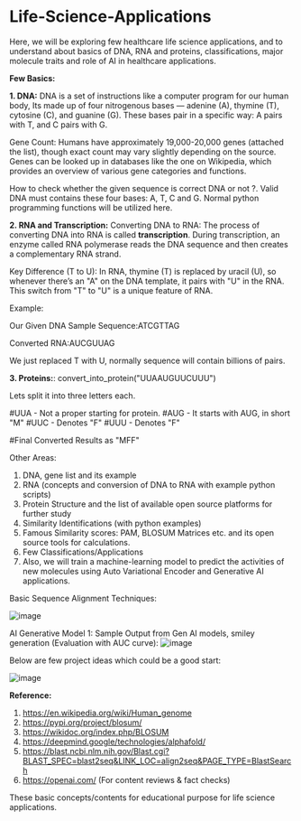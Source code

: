 # Life-Science-Applications

Here, we will be exploring few healthcare life science applications, and to understand about basics of DNA, RNA and proteins, classifications, major molecule traits and role of AI in healthcare applications.


**Few Basics:**

**1. DNA:** DNA is a set of instructions like a computer program for our human body, Its made up of four nitrogenous bases — adenine (A), thymine (T), cytosine (C), and guanine (G). These bases pair in a specific way: A pairs with T, and C pairs with G.

Gene Count: Humans have approximately 19,000-20,000 genes (attached the list), though exact count may vary slightly depending on the source. Genes can be looked up in databases like the one on Wikipedia, which provides an overview of various gene categories and functions.

How to check whether the given sequence is correct DNA or not ?. Valid DNA must contains these four bases: A, T, C and G. Normal python programming functions will be utilized here.


**2. RNA and Transcription:**
Converting DNA to RNA: The process of converting DNA into RNA is called **transcription**. During transcription, an enzyme called RNA polymerase reads the DNA sequence and then creates a complementary RNA strand.

Key Difference (T to U): In RNA, thymine (T) is replaced by uracil (U), so whenever there’s an "A" on the DNA template, it pairs with "U" in the RNA. This switch from "T" to "U" is a unique feature of RNA.

Example:

Our Given DNA Sample Sequence:ATCGTTAG

Converted RNA:AUCGUUAG

We just replaced T with U, normally sequence will contain billions of pairs. 

**3. Proteins:**:
convert_into_protein("UUAAUGUUCUUU")

Lets split it into three letters each. 

#UUA - Not a proper starting for protein.
#AUG - It starts with AUG, in short "M"
#UUC - Denotes "F"
#UUU - Denotes "F"

#Final Converted Results as "MFF"

Other Areas:

1. DNA, gene list and its example
2. RNA (concepts and conversion of DNA to RNA with example python scripts)
3. Protein Structure and the list of available open source platforms for further study
4. Similarity Identifications (with python examples)
5. Famous Similarity scores: PAM, BLOSUM Matrices etc. and its open source tools for calculations.
6. Few Classifications/Applications
7. Also, we will train a machine-learning model to predict the activities of new molecules using Auto Variational Encoder and Generative AI applications.

Basic Sequence Alignment Techniques:

![image](https://github.com/user-attachments/assets/57550082-afea-47b0-a1c4-9763de72208d)


AI Generative Model 1: 
Sample Output from Gen AI models, smiley generation (Evaluation with AUC curve):
![image](https://github.com/user-attachments/assets/e5e638ca-30db-415e-9dbb-41a155ed70bb)

Below are few project ideas which could be a good start: 

![image](https://github.com/user-attachments/assets/72975c4d-8bb4-485a-877e-9a0c0aedfe31)


**Reference:**
1. https://en.wikipedia.org/wiki/Human_genome
2. https://pypi.org/project/blosum/
3. https://wikidoc.org/index.php/BLOSUM
4. https://deepmind.google/technologies/alphafold/
5. https://blast.ncbi.nlm.nih.gov/Blast.cgi?BLAST_SPEC=blast2seq&LINK_LOC=align2seq&PAGE_TYPE=BlastSearch
6. https://openai.com/ (For content reviews & fact checks)
   
These basic concepts/contents for educational purpose for life science applications. 

